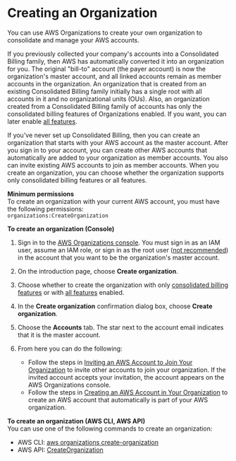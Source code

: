 # Creating an Organization<a name="orgs_manage_create"></a>

You can use AWS Organizations to create your own organization to consolidate and manage your AWS accounts\. 

If you previously collected your company's accounts into a Consolidated Billing family, then AWS has automatically converted it into an organization for you\. The original "bill\-to" account \(the payer account\) is now the organization's master account, and all linked accounts remain as member accounts in the organization\. An organization that is created from an existing Consolidated Billing family initially has a single root with all accounts in it and no organizational units \(OUs\)\. Also, an organization created from a Consolidated Billing family of accounts has only the consolidated billing features of Organizations enabled\. If you want, you can later enable [all features](orgs_manage_org_support-all-features.md)\.

If you've never set up Consolidated Billing, then you can create an organization that starts with your AWS account as the master account\. After you sign in to your account, you can create other AWS accounts that automatically are added to your organization as member accounts\. You also can invite existing AWS accounts to join as member accounts\. When you create an organization, you can choose whether the organization supports only consolidated billing features or all features\.

**Minimum permissions**  
To create an organization with your current AWS account, you must have the following permissions:  
`organizations:CreateOrganization`

**To create an organization \(Console\)**

1. Sign in to the [AWS Organizations console](https://console.aws.amazon.com/organizations/)\. You must sign in as an IAM user, assume an IAM role, or sign in as the root user \([not recommended](http://docs.aws.amazon.com/IAM/latest/UserGuide/best-practices.html#lock-away-credentials)\) in the account that you want to be the organization's master account\.

1. On the introduction page, choose **Create organization**\.

1. Choose whether to create the organization with only [ consolidated billing features](orgs_getting-started_concepts.md#feature-set-cb-only) or with [all features](orgs_getting-started_concepts.md#feature-set-all) enabled\.

1. In the **Create organization** confirmation dialog box, choose **Create organization**\.

1. Choose the **Accounts** tab\. The star next to the account email indicates that it is the master account\.

1. From here you can do the following:
   + Follow the steps in [Inviting an AWS Account to Join Your Organization](orgs_manage_accounts_invites.md) to invite other accounts to join your organization\. If the invited account accepts your invitation, the account appears on the AWS Organizations console\.
   + Follow the steps in [Creating an AWS Account in Your Organization](orgs_manage_accounts_create.md) to create an AWS account that automatically is part of your AWS organization\.

**To create an organization \(AWS CLI, AWS API\)**  
You can use one of the following commands to create an organization:
+ AWS CLI: [aws organizations create\-organization](http://docs.aws.amazon.com/cli/latest/reference/organizations/create-organization.html)
+ AWS API: [CreateOrganization](http://docs.aws.amazon.com/organizations/latest/APIReference/API_CreateOrganization.html)